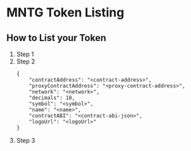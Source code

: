 # MNTG Token Listing

## How to List your Token

1. Step 1
2. Step 2
    ```
    {
        "contractAddress": "<contract-address>",
        "proxyContractAddress": "<proxy-contract-address>",
        "network": "<network>",
        "decimals": 10,
        "symbol": "<symbol>",
        "name": "<name>",
        "contractABI": "<contract-abi-json>",
        "logoUrl": "<logoUrl>"
    }
    ```
3. Step 3
